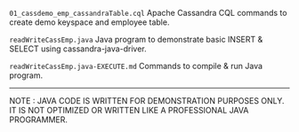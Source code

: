 `01_cassdemo_emp_cassandraTable.cql` Apache Cassandra CQL commands to create demo keyspace and employee table.

`readWriteCassEmp.java` Java program to demonstrate basic INSERT & SELECT using cassandra-java-driver.

`readWriteCassEmp.java-EXECUTE.md` Commands to compile & run Java program.

---

NOTE : JAVA CODE IS WRITTEN FOR DEMONSTRATION PURPOSES ONLY. IT IS NOT OPTIMIZED OR WRITTEN LIKE A PROFESSIONAL JAVA PROGRAMMER.
